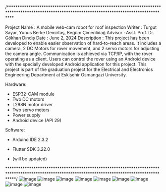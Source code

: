 /**************************************************************************************************************************************************

Project Name      : A mobile web-cam robot for roof inspection
Writer            : Turgut Sayar, Yunus Berke Demirtaş, Begüm Çimenlidağ
Advisor           : Asst. Prof. Dr. Gökhan Dındış
Date              : June 2, 2024
Description       : This project has been developed to enable easier observation of hard-to-reach areas. It includes a camera, 2 DC Motors for
                    rover movement, and 2 servo motors for adjusting the camera angle. Communication is achieved via TCP/IP, with the rover
                    operating as a client. Users can control the rover using an Android device with the specially developed Android application
                    for this project. This project is part of the graduation project for the Electrical and Electronics Engineering Department at
                    Eskişehir Osmangazi University.

Hardware:
  - ESP32-CAM module
  - Two DC motors
  - L298N motor driver
  - Two servo motors
  - Power supply
  - Android device (API 29)

Software:
  - Arduino IDE 2.3.2
  - Flutter SDK 3.22.0

  - (will be updated)
                  
***************************************************************************************************************************************************/
![image](https://github.com/user-attachments/assets/53b07d6a-39ce-4ffd-9cf8-32d567a34a34)
![image](https://github.com/user-attachments/assets/8df9eeac-86b3-41be-829c-bd6849c38852)
![image](https://github.com/user-attachments/assets/9137ebf6-4504-4869-a816-c5bce6f5e3c5)
![image](https://github.com/user-attachments/assets/652f6118-adf8-4189-98a9-13a5d9982d62)
![image](https://github.com/user-attachments/assets/dbb50f71-6958-4c92-a305-919f293bd912)
![image](https://github.com/user-attachments/assets/7ca25f44-54fe-4eb5-b5c3-caf0c2ff7be6)
![image](https://github.com/user-attachments/assets/84b0fb87-7562-4f3f-88e9-3df929c902af)
![image](https://github.com/user-attachments/assets/5596a7ae-d925-44f8-a4a5-0feb6f37d0ee)
![image](https://github.com/user-attachments/assets/48a10b45-7573-49e9-8ebe-357d7ca81c35)

